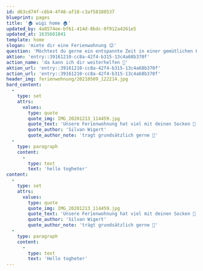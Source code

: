 ```yaml
---
id: d63cd74f-c6b4-4f48-af18-c3af58108537
blueprint: pages
title: '🏠 wigi home 🏠'
updated_by: 4a8574ee-bf61-414d-8bdc-0f912a4261e5
updated_at: 1635601841
template: home
slogan: 'miete dir eine Ferienwohnung 😉'
question: 'Möchtest du gerne ein entspannte Zeit in einer gemütlichen Hütte verbringen?'
aktion: 'entry::39161210-cc8a-42f4-b315-13c4a68b370f'
action_name: 'da kann ich dir weiterhelfen 🙂'
aktion_url: 'entry::39161210-cc8a-42f4-b315-13c4a68b370f'
action_url: 'entry::39161210-cc8a-42f4-b315-13c4a68b370f'
header_img: ferienwohnung/20210509_122214.jpg
bard_content:
  -
    type: set
    attrs:
      values:
        type: quote
        quote_img: IMG_20201213_114459.jpg
        quote_text: 'Unsere Ferienwohnung hat viel mit deinen Socken 🧦 zu tun. Du wirst im Winter genug warme 🧦 einpacken müssen. Und im Sommer wirst du deine 🧦 zuhause lassen können. Aber auf jeden Fall wird die Berghütte dich aus deinen 🧦 hauen.'
        quote_author: 'Silvan Wigert'
        quote_author_note: 'tragt grundsätzlich gerne 🧦'
  -
    type: paragraph
    content:
      -
        type: text
        text: 'hello togheter'
content:
  -
    type: set
    attrs:
      values:
        type: quote
        quote_img: IMG_20201213_114459.jpg
        quote_text: 'Unsere Ferienwohnung hat viel mit deinen Socken 🧦 zu tun. Du wirst im Winter genug warme 🧦 einpacken müssen. Und im Sommer wirst du deine 🧦 zuhause lassen können. Aber auf jeden Fall wird die Berghütte dich aus deinen 🧦 hauen.'
        quote_author: 'Silvan Wigert'
        quote_author_note: 'trägt grundsätzlich gerne 🧦'
  -
    type: paragraph
    content:
      -
        type: text
        text: 'Hello togheter'
---
```

